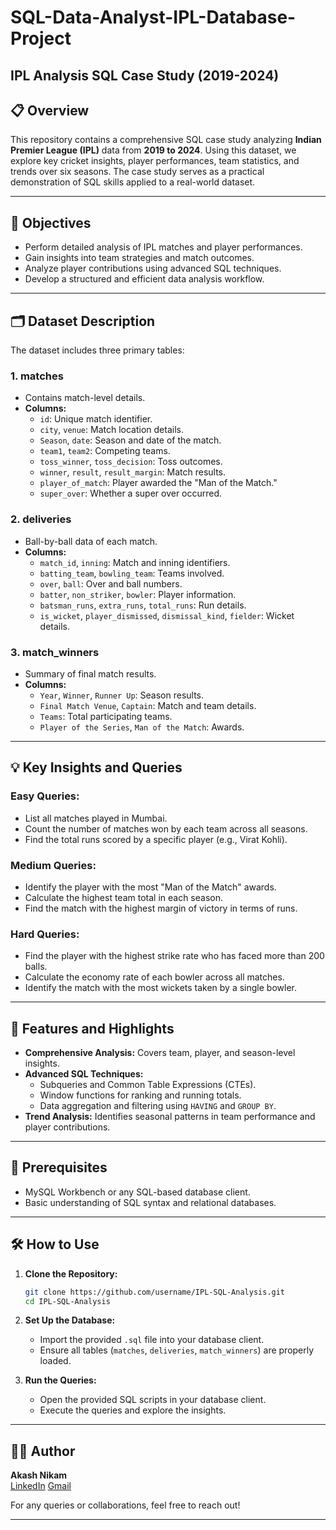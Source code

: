 # SQL-Data-Analyst-IPL-Database-Project
## IPL Analysis SQL Case Study (2019-2024)

## 📋 Overview

This repository contains a comprehensive SQL case study analyzing **Indian Premier League (IPL)** data from **2019 to 2024**. Using this dataset, we explore key cricket insights, player performances, team statistics, and trends over six seasons. The case study serves as a practical demonstration of SQL skills applied to a real-world dataset.

---

## 🏏 Objectives

- Perform detailed analysis of IPL matches and player performances.
- Gain insights into team strategies and match outcomes.
- Analyze player contributions using advanced SQL techniques.
- Develop a structured and efficient data analysis workflow.

---

## 🗂️ Dataset Description

The dataset includes three primary tables:

### 1. **matches**
   - Contains match-level details.
   - **Columns:**
     - `id`: Unique match identifier.
     - `city`, `venue`: Match location details.
     - `Season`, `date`: Season and date of the match.
     - `team1`, `team2`: Competing teams.
     - `toss_winner`, `toss_decision`: Toss outcomes.
     - `winner`, `result`, `result_margin`: Match results.
     - `player_of_match`: Player awarded the "Man of the Match."
     - `super_over`: Whether a super over occurred.

### 2. **deliveries**
   - Ball-by-ball data of each match.
   - **Columns:**
     - `match_id`, `inning`: Match and inning identifiers.
     - `batting_team`, `bowling_team`: Teams involved.
     - `over`, `ball`: Over and ball numbers.
     - `batter`, `non_striker`, `bowler`: Player information.
     - `batsman_runs`, `extra_runs`, `total_runs`: Run details.
     - `is_wicket`, `player_dismissed`, `dismissal_kind`, `fielder`: Wicket details.

### 3. **match_winners**
   - Summary of final match results.
   - **Columns:**
     - `Year`, `Winner`, `Runner Up`: Season results.
     - `Final Match Venue`, `Captain`: Match and team details.
     - `Teams`: Total participating teams.
     - `Player of the Series`, `Man of the Match`: Awards.

---

## 💡 Key Insights and Queries

### Easy Queries:
- List all matches played in Mumbai.
- Count the number of matches won by each team across all seasons.
- Find the total runs scored by a specific player (e.g., Virat Kohli).

### Medium Queries:
- Identify the player with the most "Man of the Match" awards.
- Calculate the highest team total in each season.
- Find the match with the highest margin of victory in terms of runs.

### Hard Queries:
- Find the player with the highest strike rate who has faced more than 200 balls.
- Calculate the economy rate of each bowler across all matches.
- Identify the match with the most wickets taken by a single bowler.

---

## 🚀 Features and Highlights

- **Comprehensive Analysis:** Covers team, player, and season-level insights.
- **Advanced SQL Techniques:**
  - Subqueries and Common Table Expressions (CTEs).
  - Window functions for ranking and running totals.
  - Data aggregation and filtering using `HAVING` and `GROUP BY`.
- **Trend Analysis:** Identifies seasonal patterns in team performance and player contributions.

---

## 📖 Prerequisites

- MySQL Workbench or any SQL-based database client.
- Basic understanding of SQL syntax and relational databases.

---

## 🛠️ How to Use

1. **Clone the Repository:**
   ```bash
   git clone https://github.com/username/IPL-SQL-Analysis.git
   cd IPL-SQL-Analysis
   ```
2. **Set Up the Database:**
   - Import the provided `.sql` file into your database client.
   - Ensure all tables (`matches`, `deliveries`, `match_winners`) are properly loaded.

3. **Run the Queries:**
   - Open the provided SQL scripts in your database client.
   - Execute the queries and explore the insights.

---

## 👨‍💻 Author

**Akash Nikam**  
[LinkedIn](https://www.linkedin.com/in/akash-nikam)
[Gmail](akashnikam803@gmail.com) 

For any queries or collaborations, feel free to reach out!

---


